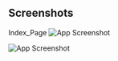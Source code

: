 ## Screenshots

Index_Page
![App Screenshot](https://i.imgur.com/U1uiesc.png)

![App Screenshot](https://i.imgur.com/F1MRDrs.png)

